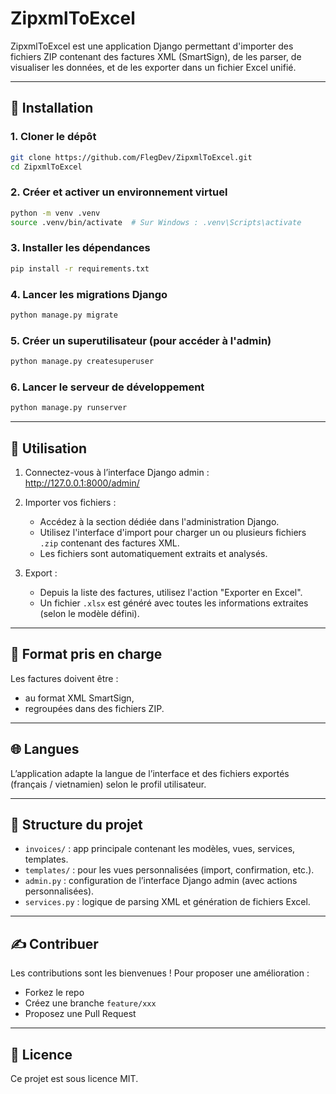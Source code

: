 # ZipxmlToExcel

ZipxmlToExcel est une application Django permettant d'importer des fichiers ZIP contenant des factures XML (SmartSign), de les parser, de visualiser les données, et de les exporter dans un fichier Excel unifié.

---

## 🔧 Installation

### 1. Cloner le dépôt
```bash
git clone https://github.com/FlegDev/ZipxmlToExcel.git
cd ZipxmlToExcel
```

### 2. Créer et activer un environnement virtuel
```bash
python -m venv .venv
source .venv/bin/activate  # Sur Windows : .venv\Scripts\activate
```

### 3. Installer les dépendances
```bash
pip install -r requirements.txt
```

### 4. Lancer les migrations Django
```bash
python manage.py migrate
```

### 5. Créer un superutilisateur (pour accéder à l'admin)
```bash
python manage.py createsuperuser
```

### 6. Lancer le serveur de développement
```bash
python manage.py runserver
```

---

## 🚀 Utilisation

1. Connectez-vous à l’interface Django admin :  
   http://127.0.0.1:8000/admin/

2. Importer vos fichiers :
   - Accédez à la section dédiée dans l'administration Django.
   - Utilisez l'interface d'import pour charger un ou plusieurs fichiers `.zip` contenant des factures XML.
   - Les fichiers sont automatiquement extraits et analysés.

3. Export :
   - Depuis la liste des factures, utilisez l'action "Exporter en Excel".
   - Un fichier `.xlsx` est généré avec toutes les informations extraites (selon le modèle défini).

---

## 🧾 Format pris en charge

Les factures doivent être :
- au format XML SmartSign,
- regroupées dans des fichiers ZIP.

---

## 🌐 Langues

L’application adapte la langue de l’interface et des fichiers exportés (français / vietnamien) selon le profil utilisateur.

---

## 📂 Structure du projet

- `invoices/` : app principale contenant les modèles, vues, services, templates.
- `templates/` : pour les vues personnalisées (import, confirmation, etc.).
- `admin.py` : configuration de l’interface Django admin (avec actions personnalisées).
- `services.py` : logique de parsing XML et génération de fichiers Excel.

---

## ✍️ Contribuer

Les contributions sont les bienvenues ! Pour proposer une amélioration :
- Forkez le repo
- Créez une branche `feature/xxx`
- Proposez une Pull Request

---

## 📃 Licence

Ce projet est sous licence MIT.
